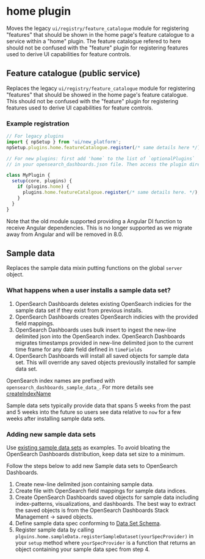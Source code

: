 # home plugin

Moves the legacy `ui/registry/feature_catalogue` module for registering "features" that should be shown in the home page's feature catalogue to a service within a "home" plugin. The feature catalogue refered to here should not be confused with the "feature" plugin for registering features used to derive UI capabilities for feature controls.

## Feature catalogue (public service)

Replaces the legacy `ui/registry/feature_catalogue` module for registering "features" that should be showed in the home
page's feature catalogue. This should not be confused with the "feature" plugin for registering features used to derive
UI capabilities for feature controls.

### Example registration

```ts
// For legacy plugins
import { npSetup } from 'ui/new_platform';
npSetup.plugins.home.featureCatalogue.register(/* same details here */);

// For new plugins: first add 'home` to the list of `optionalPlugins`
// in your opensearch_dashboards.json file. Then access the plugin directly in `setup`:

class MyPlugin {
  setup(core, plugins) {
    if (plugins.home) {
      plugins.home.featureCatalgoue.register(/* same details here. */);
    }
  }
}
```

Note that the old module supported providing a Angular DI function to receive Angular dependencies. This is no longer supported as we migrate away from Angular and will be removed in 8.0.

## Sample data

Replaces the sample data mixin putting functions on the global `server` object.

### What happens when a user installs a sample data set?

1. OpenSearch Dashboards deletes existing OpenSearch indicies for the sample data set if they exist from previous installs.
2. OpenSearch Dashboards creates OpenSearch indicies with the provided field mappings.
3. OpenSearch Dashboards uses bulk insert to ingest the new-line delimited json into the OpenSearch index. OpenSearch Dashboards migrates timestamps provided in new-line delimited json to the current time frame for any date field defined in `timeFields`
4. OpenSearch Dashboards will install all saved objects for sample data set. This will override any saved objects previouslly installed for sample data set.

OpenSearch index names are prefixed with `opensearch_dashboards_sample_data_`. For more details see [createIndexName](/src/plugins/home/server/services/sample_data/lib/create_index_name.js)

Sample data sets typically provide data that spans 5 weeks from the past and 5 weeks into the future so users see data relative to `now` for a few weeks after installing sample data sets.

### Adding new sample data sets

Use [existing sample data sets](/src/plugins/home/server/services/sample_data/data_sets) as examples.
To avoid bloating the OpenSearch Dashboards distribution, keep data set size to a minimum.

Follow the steps below to add new Sample data sets to OpenSearch Dashboards.

1. Create new-line delimited json containing sample data.
2. Create file with OpenSearch field mappings for sample data indices.
3. Create OpenSearch Dashboards saved objects for sample data including index-patterns, visualizations, and dashboards. The best way to extract the saved objects is from the OpenSearch Dashboards Stack Management -> saved objects.
4. Define sample data spec conforming to [Data Set Schema](/src/plugins/home/server/services/sample_data/lib/sample_dataset_registry_types.ts).
5. Register sample data by calling `plguins.home.sampleData.registerSampleDataset(yourSpecProvider)` in your `setup` method where `yourSpecProvider` is a function that returns an object containing your sample data spec from step 4.
